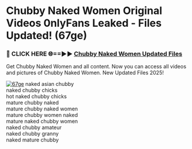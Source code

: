 # Chubby Naked Women Original Videos 0nlyFans Leaked - Files Updated! (67ge)

<h3>🔴 CLICK HERE 🌐==►► <a href="https://tinyurl.com/yckcrads" rel="nofollow">Chubby Naked Women Updated Files</a></h3>

Get Chubby Naked Women and all content. Now you can access all videos and pictures of Chubby Naked Women. New Updated Files 2025!

[![67ge](https://i.imgur.com/hpKpOFt.gif)](https://tinyurl.com/yckcrads)
naked asian chubby<br>
naked chubby chicks<br>
hot naked chubby chicks<br>
mature chubby naked<br>
mature chubby naked women<br>
mature chubby women naked<br>
mature naked chubby women<br>
naked chubby amateur<br>
naked chubby granny<br>
naked mature chubby